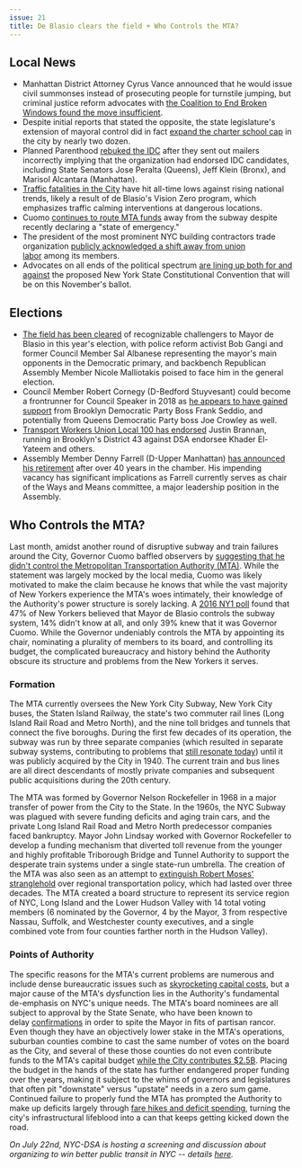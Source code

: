 ```yaml
---
issue: 21
title: De Blasio clears the field + Who Controls the MTA?
---
```


## Local News
* Manhattan District Attorney Cyrus Vance announced that he would issue civil summonses instead of prosecuting people for turnstile jumping, but criminal justice reform advocates with [the Coalition to End Broken Windows found the move insufficient](http://observer.com/2017/07/broken-windows-manhattan-district-attorney-turnstile-jumping/).
* Despite initial reports that stated the opposite, the state legislature's extension of mayoral control did in fact [expand the charter school cap](http://gothamist.com/2017/07/07/charter_school_secret_deal.php) in the city by nearly two dozen.
* Planned Parenthood [rebuked the IDC](http://www.politico.com/states/new-york/albany/story/2017/06/29/planned-parenthood-ups-response-to-idc-mailers-113141) after they sent out mailers incorrectly implying that the organization had endorsed IDC candidates, including State Senators Jose Peralta (Queens), Jeff Klein (Bronx), and Marisol Alcantara (Manhattan).
* [Traffic fatalities in the City](http://www.ny1.com/nyc/all-boroughs/news/2017/07/7/less-than-100-traffic-fatalies-in-2017--the-fewest-of-any-six-month-window.html) have hit all-time lows against rising national trends, likely a result of de Blasio's Vision Zero program, which emphasizes traffic calming interventions at dangerous locations.
* Cuomo [continues to route MTA funds](http://www.nydailynews.com/new-york/cuomo-mta-funds-subway-cars-redirected-projects-article-1.3306998) away from the subway despite recently declaring a "state of emergency."
* The president of the most prominent NYC building contractors trade organization [publicly acknowledged a shift away from union labor](http://www.politico.com/states/new-york/city-hall/story/2017/07/05/as-construction-safety-debate-heats-up-contracting-group-acknowledges-shift-away-from-unions-113210) among its members.
* Advocates on all ends of the political spectrum [are lining up both for and against](https://www.nytimes.com/2017/07/05/nyregion/constitutional-convention-voting-new-york.html) the proposed New York State Constitutional Convention that will be on this November's ballot.

## Elections
* [The field has been cleared](https://www.villagevoice.com/2017/07/07/whos-afraid-of-bill-de-blasio/) of recognizable challengers to Mayor de Blasio in this year's election, with police reform activist Bob Gangi and former Council Member Sal Albanese representing the mayor's main opponents in the Democratic primary, and backbench Republican Assembly Member Nicole Malliotakis poised to face him in the general election.
* Council Member Robert Cornegy (D-Bedford Stuyvesant) could become a frontrunner for Council Speaker in 2018 as [he appears to have gained support](http://www.kingscountypolitics.com/cornegy-straddles-queensbrooklyn-line-speaker-race/) from Brooklyn Democratic Party Boss Frank Seddio, and potentially from Queens Democratic Party boss Joe Crowley as well.
* [Transport Workers Union Local 100 has endorsed](http://www.brooklyneagle.com/articles/2017/7/6/transport-workers-union-backs-brannan-city-council-candidate-announces) Justin Brannan, running in Brooklyn's District 43 against DSA endorsee Khader El-Yateem and others.
* Assembly Member Denny Farrell (D-Upper Manhattan) [has announced his retirement](http://www.gothamgazette.com/state/7046-powerful-assembly-chair-position-may-be-vacant-sooner-than-expected) after over 40 years in the chamber. His impending vacancy has significant implications as Farrell currently serves as chair of the Ways and Means committee, a major leadership position in the Assembly.

## Who Controls the MTA?
Last month, amidst another round of disruptive subway and train failures around the City, Governor Cuomo baffled observers by [suggesting that he didn't control the Metropolitan Transportation Authority (MTA)](http://gothamist.com/2017/06/23/cuomo_mta_kabuki_showtime.php). While the statement was largely mocked by the local media, Cuomo was likely motivated to make the claim because he knows that while the vast majority of New Yorkers experience the MTA's woes intimately, their knowledge of the Authority's power structure is sorely lacking. A [2016 NY1 poll](http://www.ny1.com/nyc/all-boroughs/news/2016/02/26/city-poll--nearly-half-of-new-yorkers-don-t-know-who-s-in-charge-of-mta.html) found that 47% of New Yorkers believed that Mayor de Blasio controls the subway system, 14% didn't know at all, and only 39% knew that it was Governor Cuomo. While the Governor undeniably controls the MTA by appointing its chair, nominating a plurality of members to its board, and controlling its budget, the complicated bureaucracy and history behind the Authority obscure its structure and problems from the New Yorkers it serves.

### Formation
The MTA currently oversees the New York City Subway, New York City buses, the Staten Island Railway, the state's two commuter rail lines (Long Island Rail Road and Metro North), and the nine toll bridges and tunnels that connect the five boroughs. During the first few decades of its operation, the subway was run by three separate companies (which resulted in separate subway systems, contributing to problems that [still resonate today](https://www.theatlantic.com/technology/archive/2015/11/why-dont-we-know-where-all-the-trains-are/415152/)) until it was publicly acquired by the City in 1940. The current train and bus lines are all direct descendants of mostly private companies and subsequent public acquisitions during the 20th century. 

The MTA was formed by Governor Nelson Rockefeller in 1968 in a major transfer of power from the City to the State. In the 1960s, the NYC Subway was plagued with severe funding deficits and aging train cars, and the private Long Island Rail Road and Metro North predecessor companies faced bankruptcy. Mayor John Lindsay worked with Governor Rockefeller to develop a funding mechanism that diverted toll revenue from the younger and highly profitable Triborough Bridge and Tunnel Authority to support the desperate train systems under a single state-run umbrella. The creation of the MTA was also seen as an attempt to [extinguish Robert Moses' stranglehold](https://www.nytimes.com/2017/05/18/nyregion/mta-subway-cuomo.html) over regional transportation policy, which had lasted over three decades. The MTA created a board structure to represent its service region of NYC, Long Island and the Lower Hudson Valley with 14 total voting members (6 nominated by the Governor, 4 by the Mayor, 3 from respective Nassau, Suffolk, and Westchester county executives, and a single combined vote from four counties farther north in the Hudson Valley).

### Points of Authority
The specific reasons for the MTA's current problems are numerous and include dense bureaucratic issues such as [skyrocketing capital costs](http://secondavenuesagas.com/2012/08/28/the-steep-costs-of-capital-construction/), but a major cause of the MTA's dysfunction lies in the Authority's fundamental de-emphasis on NYC's unique needs. The MTA's board nominees are all subject to approval by the State Senate, who have been known to delay [confirmations](http://www.nystateofpolitics.com/2015/06/senate-holds-up-de-blasio-mta-appointees/) in order to spite the Mayor in fits of partisan rancor. Even though they have an objectively lower stake in the MTA's operations, suburban counties combine to cast the same number of votes on the board as the City, and several of these those counties do not even contribute funds to the MTA's capital budget [while the City contributes $2.5B](http://www.crainsnewyork.com/article/20160427/OPINION/160429938/new-yorkers-need-better-transit-heres-the-way-to-get-there). Placing the budget in the hands of the state has further endangered proper funding over the years, making it subject to the whims of governors and legislatures that often pit "downstate" versus "upstate" needs in a zero sum game. Continued failure to properly fund the MTA has prompted the Authority to make up deficits largely through [fare hikes and deficit spending](https://www.jacobinmag.com/2017/06/nyc-subways-mta-cuomo-de-blasio-debt), turning the city's infrastructural lifeblood into a can that keeps getting kicked down the road.

*On July 22nd, NYC-DSA is hosting a screening and discussion about organizing to win better public transit in NYC -- details [here](https://www.facebook.com/events/1924501007798211/).*
